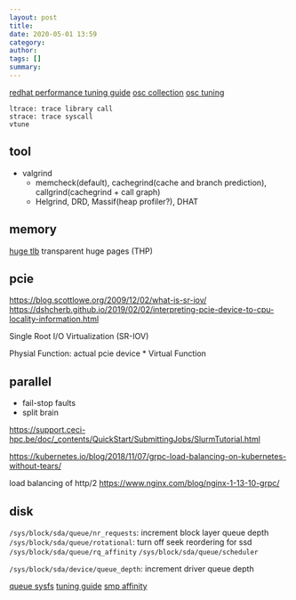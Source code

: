 ```yaml
---
layout: post
title: 
date: 2020-05-01 13:59
category: 
author: 
tags: []
summary: 
---
```


[redhat performance tuning guide](https://access.redhat.com/documentation/en-us/red_hat_enterprise_linux/7/html/performance_tuning_guide/index)
[osc collection](https://www.osc.edu/resources/getting_started/howto/howto_collect_performance_data_for_your_program)
[osc tuning](https://www.osc.edu/resources/getting_started/howto/howto_tune_performance)

```
ltrace: trace library call
strace: trace syscall
vtune
```

## tool

* valgrind
  * memcheck(default), cachegrind(cache and branch prediction), callgrind(cachegrind + call graph)
  * Helgrind, DRD, Massif(heap profiler?), DHAT

## memory 

[huge tlb](https://www.kernel.org/doc/html/latest/admin-guide/mm/hugetlbpage.html)
transparent huge pages (THP)

## pcie

https://blog.scottlowe.org/2009/12/02/what-is-sr-iov/
https://dshcherb.github.io/2019/02/02/interpreting-pcie-device-to-cpu-locality-information.html

Single Root I/O Virtualization (SR-IOV)

Physial Function: actual pcie device
* 
Virtual Function

## parallel

* fail-stop faults
* split brain

https://support.ceci-hpc.be/doc/_contents/QuickStart/SubmittingJobs/SlurmTutorial.html

https://kubernetes.io/blog/2018/11/07/grpc-load-balancing-on-kubernetes-without-tears/

load balancing of http/2
https://www.nginx.com/blog/nginx-1-13-10-grpc/

## disk

`/sys/block/sda/queue/nr_requests`: increment block layer queue depth
`/sys/block/sda/queue/rotational`: turn off seek reordering for ssd
`/sys/block/sda/queue/rq_affinity`
`/sys/block/sda/queue/scheduler`

`/sys/block/sda/device/queue_depth`: increment driver queue depth

[queue sysfs](https://www.kernel.org/doc/Documentation/block/queue-sysfs.txt)
[tuning guide](https://www.broadcom.com/support/knowledgebase/1211161498420/performance-tuning-on-the-mr-sas-2108-lsi-sas-2208-sas-3108-base)
[smp affinity](https://www.broadcom.com/support/knowledgebase/1211161499716/configuring-smp-affinity-in-linux)
